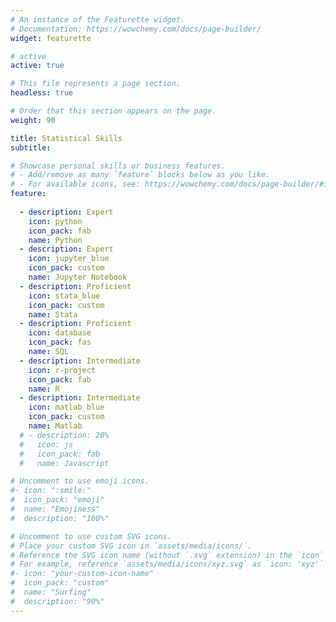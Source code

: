```yaml
---
# An instance of the Featurette widget.
# Documentation: https://wowchemy.com/docs/page-builder/
widget: featurette

# active
active: true

# This file represents a page section.
headless: true

# Order that this section appears on the page.
weight: 90

title: Statistical Skills
subtitle:

# Showcase personal skills or business features.
# - Add/remove as many `feature` blocks below as you like.
# - For available icons, see: https://wowchemy.com/docs/page-builder/#icons
feature:
  
  - description: Expert
    icon: python
    icon_pack: fab
    name: Python
  - description: Expert
    icon: jupyter_blue
    icon_pack: custom
    name: Jupyter Notebook
  - description: Proficient
    icon: stata_blue
    icon_pack: custom
    name: Stata
  - description: Proficient
    icon: database
    icon_pack: fas
    name: SQL
  - description: Intermediate
    icon: r-project
    icon_pack: fab
    name: R
  - description: Intermediate
    icon: matlab_blue
    icon_pack: custom
    name: Matlab
  # - description: 20%
  #   icon: js
  #   icon_pack: fab
  #   name: Javascript

# Uncomment to use emoji icons.
#- icon: ":smile:"
#  icon_pack: "emoji"
#  name: "Emojiness"
#  description: "100%"

# Uncomment to use custom SVG icons.
# Place your custom SVG icon in `assets/media/icons/`.
# Reference the SVG icon name (without `.svg` extension) in the `icon` field.
# For example, reference `assets/media/icons/xyz.svg` as `icon: 'xyz'`
#- icon: "your-custom-icon-name"
#  icon_pack: "custom"
#  name: "Surfing"
#  description: "90%"
---
```

